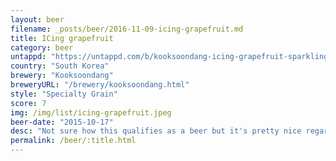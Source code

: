 ```yaml
---
layout: beer
filename: _posts/beer/2016-11-09-icing-grapefruit.md
title: ICing grapefruit
category: beer
untappd: "https://untappd.com/b/kooksoondang-icing-grapefruit-sparkling-rice-brew/815374"
country: "South Korea"
brewery: "Kooksoondang"
breweryURL: "/brewery/kooksoondang.html"
style: "Specialty Grain"
score: 7
img: /img/list/icing-grapefruit.jpeg
beer-date: "2015-10-17"
desc: "Not sure how this qualifies as a beer but it's pretty nice regardless"
permalink: /beer/:title.html
---
```

